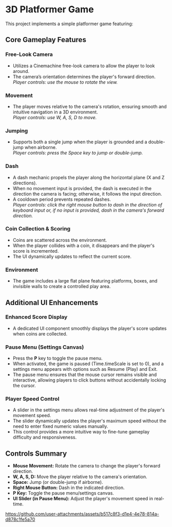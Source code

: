 # 3D Platformer Game

This project implements a simple platformer game featuring:

## Core Gameplay Features

### Free-Look Camera
- Utilizes a Cinemachine free-look camera to allow the player to look around.
- The camera’s orientation determines the player's forward direction.  
*Player controls: use the mouse to rotate the view.*

### Movement
- The player moves relative to the camera's rotation, ensuring smooth and intuitive navigation in a 3D environment.  
*Player controls: use W, A, S, D to move.*

### Jumping
- Supports both a single jump when the player is grounded and a double-jump when airborne.  
*Player controls: press the Space key to jump or double-jump.*

### Dash
- A dash mechanic propels the player along the horizontal plane (X and Z directions).
- When no movement input is provided, the dash is executed in the direction the camera is facing; otherwise, it follows the input direction.
- A cooldown period prevents repeated dashes.  
*Player controls: click the right mouse button to dash in the direction of keyboard input or, if no input is provided, dash in the camera's forward direction.*

### Coin Collection & Scoring
- Coins are scattered across the environment.
- When the player collides with a coin, it disappears and the player's score is incremented.
- The UI dynamically updates to reflect the current score.

### Environment
- The game includes a large flat plane featuring platforms, boxes, and invisible walls to create a controlled play area.

## Additional UI Enhancements

### Enhanced Score Display
- A dedicated UI component smoothly displays the player's score updates when coins are collected.

### Pause Menu (Settings Canvas)
- Press the **P** key to toggle the pause menu.
- When activated, the game is paused (Time.timeScale is set to 0), and a settings menu appears with options such as Resume (Play) and Exit.
- The pause menu ensures that the mouse cursor remains visible and interactive, allowing players to click buttons without accidentally locking the cursor.

### Player Speed Control
- A slider in the settings menu allows real-time adjustment of the player's movement speed.
- The slider dynamically updates the player's maximum speed without the need to enter fixed numeric values manually.
- This control provides a more intuitive way to fine-tune gameplay difficulty and responsiveness.

## Controls Summary

- **Mouse Movement:** Rotate the camera to change the player's forward direction.
- **W, A, S, D:** Move the player relative to the camera's orientation.
- **Space:** Jump (or double-jump if airborne).
- **Right Mouse Button:** Dash in the indicated direction.
- **P Key:** Toggle the pause menu/settings canvas.
- **UI Slider (in Pause Menu):** Adjust the player's movement speed in real-time.


https://github.com/user-attachments/assets/b517c8f3-d1e4-4e78-814a-d878c1fe5a70


